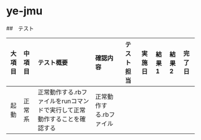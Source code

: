 ye-jmu
======

##　テスト

|大項目|中項目|テスト概要|確認内容|テスト担当|実施日|結果1|結果2|完了日|
|:--:|:-----|:--|:--|:--|:--|:--|:--|:--|
|起動|正常系|正常動作する.rbファイルをrunコマンドで実行して正常動作することを確認する|正常動作する.rbファイル|||||
